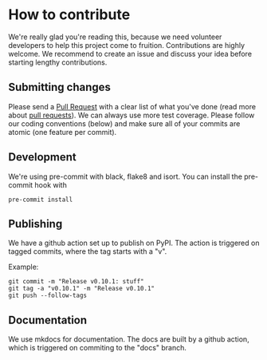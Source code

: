 # How to contribute

We're really glad you're reading this, because we need volunteer developers to help this project come to fruition.
Contributions are highly welcome. 
We recommend to create an issue and discuss your idea before starting lengthy contributions.


## Submitting changes

Please send a [Pull Request](https://github.com/basf/mopti/pull/new/master) with a clear list of what you've done (read more about [pull requests](http://help.github.com/pull-requests/)). 
We can always use more test coverage. 
Please follow our coding conventions (below) and make sure all of your commits are atomic (one feature per commit).


## Development

We're using pre-commit with black, flake8 and isort.
You can install the pre-commit hook with
```
pre-commit install
```


## Publishing

We have a github action set up to publish on PyPI.
The action is triggered on tagged commits, where the tag starts with a "v".

Example:
```
git commit -m "Release v0.10.1: stuff"
git tag -a "v0.10.1" -m "Release v0.10.1"
git push --follow-tags
```


## Documentation

We use mkdocs for documentation.
The docs are built by a github action, which is triggered on commiting to the "docs" branch. 

